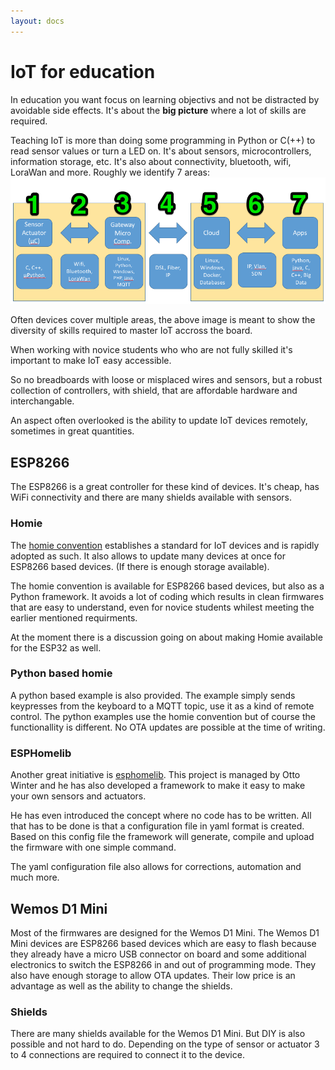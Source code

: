 ```yaml
---
layout: docs
---
```

# IoT for education

In education you want focus on learning objectivs and not be distracted by avoidable side effects.
It's about the **big picture** where a lot of skills are required. 

Teaching IoT is more than doing some programming in Python or C(++) to read sensor values or turn a LED on.
It's about sensors, microcontrollers, information storage, etc. It's also about connectivity, bluetooth, wifi, LoraWan and more. Roughly we identify 7 areas:
![IoT Components](/img/IoT_Components.png)

Often devices cover multiple areas, the above image is meant to show the diversity of skills required to master IoT accross the board.

When working with novice students who who are not fully skilled it's important to make IoT easy accessible.

So no breadboards with loose or misplaced wires and sensors, but a robust collection of controllers, with shield, that are affordable hardware and interchangable.

An aspect often overlooked is the ability to update IoT devices remotely, sometimes in great quantities.

## ESP8266
The ESP8266 is a great controller for these kind of devices. It's cheap, has WiFi connectivity and there are many shields available with sensors.

### Homie
The [homie convention](https://github.com/homieiot/convention) establishes a standard for IoT devices and is rapidly adopted as such. It also allows to update many devices at once for ESP8266 based devices. (If there is enough storage available).

The homie convention is available for ESP8266 based devices, but also as a Python framework. It avoids a lot of coding which results in clean firmwares that are easy to understand, even for novice students whilest meeting the earlier mentioned requirments.

At the moment there is a discussion going on about making Homie available for the ESP32 as well.

### Python based homie
A python based example is also provided. The example simply sends keypresses from the keyboard to a MQTT topic, use it as a kind of remote control. The python examples use the homie convention but of course the functionallity is different. No OTA updates are possible at the time of writing.

### ESPHomelib
Another great initiative is [esphomelib](https://esphomelib.com/esphomeyaml/). This project is managed by Otto Winter and he has also developed a framework to make it easy to make your own sensors and actuators.

He has even introduced the concept where no code has to be written. All that has to be done is that a configuration file in yaml format is created. Based on this config file the framework will generate, compile and upload the firmware with one simple command.

The yaml configuration file also allows for corrections, automation and much more.

## Wemos D1 Mini
Most of the firmwares are designed for the Wemos D1 Mini. The Wemos D1 Mini devices are ESP8266 based devices which are easy to flash because they already have a micro USB connector on board and some additional electronics to switch the ESP8266 in and out of programming mode. They also have enough storage to allow OTA updates. Their low price is an advantage as well as the ability to change the shields.

### Shields
There are many shields available for the Wemos D1 Mini. But DIY is also possible and not hard to do. 
Depending on the type of sensor or actuator 3 to 4 connections are required to connect it to the device.

